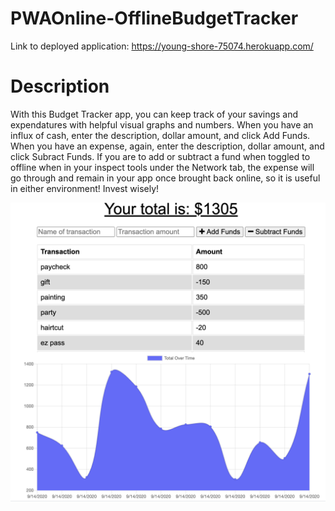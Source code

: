 # PWAOnline-OfflineBudgetTracker

Link to deployed application: https://young-shore-75074.herokuapp.com/

# Description

With this Budget Tracker app, you can keep track of your savings and expendatures with helpful visual graphs and numbers. When you have an influx of cash, enter the description, dollar amount, and click Add Funds. When you have an expense, again, enter the description, dollar amount, and click Subract Funds.  If you are to add or subtract a fund when toggled to offline when in your inspect tools under the Network tab, the expense will go through and remain in your app once brought back online, so it is useful in either environment! Invest wisely! 


 ![Screenshot](./screenshots/budget.png)

